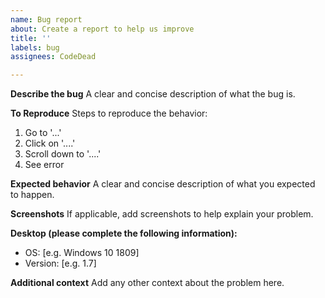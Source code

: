 ```yaml
---
name: Bug report
about: Create a report to help us improve
title: ''
labels: bug
assignees: CodeDead

---
```


**Describe the bug**
A clear and concise description of what the bug is.

**To Reproduce**
Steps to reproduce the behavior:
1. Go to '...'
2. Click on '....'
3. Scroll down to '....'
4. See error

**Expected behavior**
A clear and concise description of what you expected to happen.

**Screenshots**
If applicable, add screenshots to help explain your problem.

**Desktop (please complete the following information):**
 - OS: [e.g. Windows 10 1809]
 - Version: [e.g. 1.7]

**Additional context**
Add any other context about the problem here.
